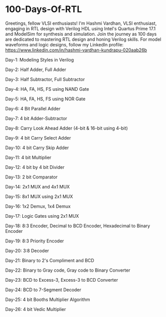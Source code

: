 # 100-Days-Of-RTL
Greetings, fellow VLSI enthusiasts! I'm Hashmi Vardhan,  VLSI enthusiast, engaging in RTL design with Verilog HDL using Intel's Quartus Prime 17.1 and ModelSim for synthesis and simulation. Join the journey as 100 days are dedicated to mastering RTL design and honing Verilog skills. For model waveforms and logic designs, follow my LinkedIn profile: https://www.linkedin.com/in/hashmi-vardhan-kundrapu-020aab26b

Day-1: Modeling Styles in Verilog

Day-2: Half Adder, Full Adder

Day-3: Half Subtractor, Full Subtractor

Day-4: HA, FA, HS, FS using NAND Gate

Day-5: HA, FA, HS, FS using NOR Gate

Day-6: 4 Bit Parallel Adder

Day-7: 4 bit Adder-Subtractor

Day-8: Carry Look Ahead Adder (4-bit & 16-bit using 4-bit)

Day-9: 4 bit Carry Select Adder

Day-10: 4 bit Carry Skip Adder

Day-11: 4 bit Multiplier

Day-12: 4 bit by 4 bit Divider

Day-13: 2 bit Comparator

Day-14: 2x1 MUX and 4x1 MUX

Day-15: 8x1 MUX using 2x1 MUX

Day-16: 1x2 Demux, 1x4 Demux

Day-17: Logic Gates using 2x1 MUX

Day-18: 8:3 Encoder, Decimal to BCD Encoder, Hexadecimal to Binary Encoder

Day-19: 8:3 Priority Encoder

Day-20: 3:8 Decoder

Day-21: Binary to 2's Compliment and BCD

Day-22: Binary to Gray code, Gray code to Binary Converter

Day-23: BCD to Excess-3, Excess-3  to BCD Converter

Day-24: BCD to 7-Segment Decoder

Day-25: 4 bit Booths Multiplier Algorithm

Day-26: 4 bit Vedic Multiplier
